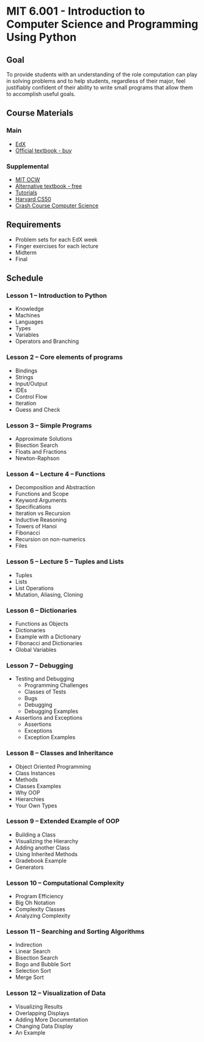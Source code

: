 # MIT 6.001 - Introduction to Computer Science and Programming Using Python

## Goal

To provide students with an understanding of the role computation can play in solving problems and to help students, regardless of their major, feel justifiably confident of their ability to write small programs that allow them to accomplish useful goals.

## Course Materials

### Main

- [EdX](https://courses.edx.org/courses/course-v1:MITx+6.00.1x+2T2017_2/course/)
- [Official textbook - buy](https://www.amazon.com/Introduction-Computation-Programming-Using-Python/dp/0262529629/ref=pd_lpo_sbs_14_t_0?_encoding=UTF8&psc=1&refRID=PA4WJEFRBT09HDKVTWMQ)

### Supplemental

- [MIT OCW](https://ocw.mit.edu/courses/electrical-engineering-and-computer-science/6-0001-introduction-to-computer-science-and-programming-in-python-fall-2016/index.htm)
- [Alternative textbook - free](http://greenteapress.com/wp/think-python-2e/)
- [Tutorials](https://plus.google.com/u/0/106151843486000968534)
- [Harvard CS50](http://cs50.tv/2017/fall/)
- [Crash Course Computer Science](https://www.youtube.com/playlist?list=PLME-KWdxI8dcaHSzzRsNuOLXtM2Ep_C7a)

## Requirements

- Problem sets for each EdX week
- Finger exercises for each lecture
- Midterm
- Final

## Schedule

### Lesson 1 &ndash; Introduction to Python

- Knowledge
- Machines
- Languages
- Types
- Variables
- Operators and Branching

### Lesson 2 &ndash; Core elements of programs

- Bindings
- Strings
- Input/Output
- IDEs
- Control Flow
- Iteration
- Guess and Check

### Lesson 3 &ndash; Simple Programs

- Approximate Solutions
- Bisection Search
- Floats and Fractions
- Newton-Raphson

### Lesson 4 &ndash; Lecture 4 – Functions

- Decomposition and Abstraction
- Functions and Scope
- Keyword Arguments
- Specifications
- Iteration vs Recursion
- Inductive Reasoning
- Towers of Hanoi
- Fibonacci
- Recursion on non-numerics
- Files

### Lesson 5 &ndash;  Lecture 5 – Tuples and Lists

- Tuples
- Lists
- List Operations
- Mutation, Aliasing, Cloning

### Lesson 6 &ndash; Dictionaries

- Functions as Objects
- Dictionaries
- Example with a Dictionary
- Fibonacci and Dictionaries
- Global Variables

### Lesson 7 &ndash; Debugging

- Testing and Debugging
  - Programming Challenges
  - Classes of Tests
  - Bugs
  - Debugging
  - Debugging Examples
- Assertions and Exceptions
  - Assertions
  - Exceptions
  - Exception Examples

### Lesson 8 &ndash; Classes and Inheritance

- Object Oriented Programming
- Class Instances
- Methods
- Classes Examples
- Why OOP
- Hierarchies
- Your Own Types

### Lesson 9 &ndash; Extended Example of OOP

- Building a Class
- Visualizing the Hierarchy
- Adding another Class
- Using Inherited Methods
- Gradebook Example
- Generators

### Lesson 10 &ndash; Computational Complexity

- Program Efficiency
- Big Oh Notation
- Complexity Classes
- Analyzing Complexity

### Lesson 11 &ndash; Searching and Sorting Algorithms

- Indirection
- Linear Search
- Bisection Search
- Bogo and Bubble Sort
- Selection Sort
- Merge Sort

### Lesson 12 &ndash; Visualization of Data

- Visualizing Results
- Overlapping Displays
- Adding More Documentation
- Changing Data Display
- An Example